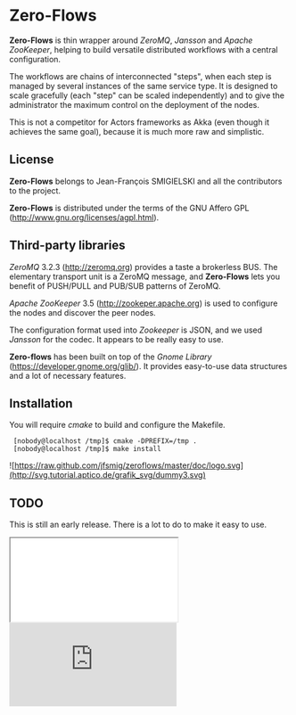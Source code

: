 Zero-Flows
==========

**Zero-Flows** is thin wrapper around *ZeroMQ*, *Jansson* and *Apache ZooKeeper*, helping to build versatile distributed workflows with a central configuration.

The workflows are chains of interconnected "steps", when each step is managed by several instances of the same service type.
It is designed to scale gracefully (each "step" can be scaled independently) and to give the administrator the maximum control on the deployment of the nodes.

This is not a competitor for Actors frameworks as Akka (even though it achieves the same goal), because it is much more raw and simplistic.


License
-------

**Zero-Flows** belongs to Jean-François SMIGIELSKI and all the contributors
to the project.

**Zero-Flows** is distributed under the terms of the GNU Affero GPL
(http://www.gnu.org/licenses/agpl.html).


Third-party libraries
---------------------

*ZeroMQ* 3.2.3 (http://zeromq.org) provides a taste a brokerless BUS.
The elementary transport unit is a ZeroMQ message, and **Zero-Flows**
lets you benefit of PUSH/PULL and PUB/SUB patterns of ZeroMQ.

*Apache ZooKeeper* 3.5 (http://zookeper.apache.org) is used to configure the
nodes and discover the peer nodes.

The configuration format used into *Zookeeper* is JSON, and we used *Jansson*
for the codec. It appears to be really easy to use.

**Zero-flows** has been built on top of the *Gnome Library*
(https://developer.gnome.org/glib/).  It provides easy-to-use data structures
and a lot of necessary features.


Installation
------------

You will require *cmake* to build and configure the Makefile.

     [nobody@localhost /tmp]$ cmake -DPREFIX=/tmp .
     [nobody@localhost /tmp]$ make install



![https://raw.github.com/jfsmig/zeroflows/master/doc/logo.svg](http://svg.tutorial.aptico.de/grafik_svg/dummy3.svg)

TODO
----

This is still an early release.
There is a lot to do to make it easy to use.
<iframe src="circle1.svg"></iframe>

<embed src="https://github.com/jfsmig/zeroflows/raw/master/doc/logo.svg" type="image/svg+xml" />
